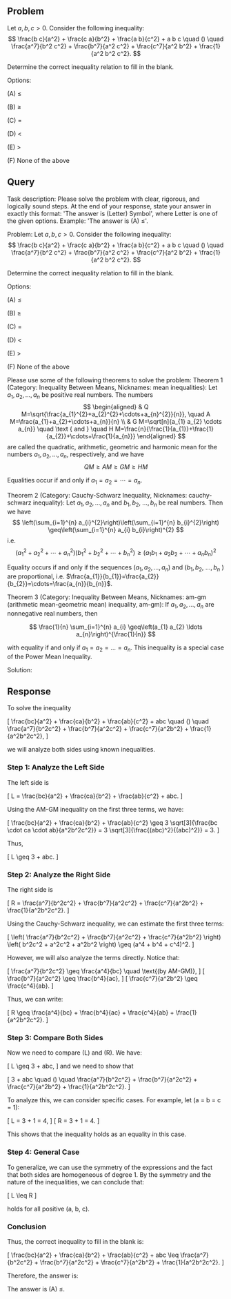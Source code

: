 ## Problem

Let $a, b, c > 0$. Consider the following inequality:
$$
\frac{b c}{a^2} + \frac{c a}{b^2} + \frac{a b}{c^2} + a b c \quad () \quad \frac{a^7}{b^2 c^2} + \frac{b^7}{a^2 c^2} + \frac{c^7}{a^2 b^2} + \frac{1}{a^2 b^2 c^2}.
$$

Determine the correct inequality relation to fill in the blank.

Options:

(A) $\leq$ 

(B) $\geq$

(C) $=$ 

(D) $<$

(E) $>$

(F) None of the above

## Query

Task description: Please solve the problem with clear, rigorous, and logically sound steps. At the end of your response, state your answer in exactly this format: 'The answer is (Letter) Symbol', where Letter is one of the given options. Example: 'The answer is (A) $\leq$'.

Problem: Let $a, b, c > 0$. Consider the following inequality:
$$
\frac{b c}{a^2} + \frac{c a}{b^2} + \frac{a b}{c^2} + a b c \quad () \quad \frac{a^7}{b^2 c^2} + \frac{b^7}{a^2 c^2} + \frac{c^7}{a^2 b^2} + \frac{1}{a^2 b^2 c^2}.
$$

Determine the correct inequality relation to fill in the blank.

Options:

(A) $\leq$ 

(B) $\geq$

(C) $=$ 

(D) $<$

(E) $>$

(F) None of the above

Please use some of the following theorems to solve the problem:
Theorem 1 (Category: Inequality Between Means, Nicknames: mean inequalities): Let $a_{1}, a_{2}, \ldots, a_{n}$ be positive real numbers. The numbers
$$
\begin{aligned}
& Q M=\sqrt{\frac{a_{1}^{2}+a_{2}^{2}+\cdots+a_{n}^{2}}{n}}, \quad A M=\frac{a_{1}+a_{2}+\cdots+a_{n}}{n} \\
& G M=\sqrt[n]{a_{1} a_{2} \cdots a_{n}} \quad \text { and } \quad H M=\frac{n}{\frac{1}{a_{1}}+\frac{1}{a_{2}}+\cdots+\frac{1}{a_{n}}}
\end{aligned}
$$
are called the quadratic, arithmetic, geometric and harmonic mean for the numbers $a_{1}, a_{2}, \ldots, a_{n}$, respectively, and we have
$$
Q M \geq A M \geq G M \geq H M
$$

Equalities occur if and only if $a_{1}=a_{2}=\cdots=a_{n}$.

Theorem 2 (Category: Cauchy-Schwarz Inequality, Nicknames: cauchy-schwarz inequality): Let $a_{1}, a_{2}, \ldots, a_{n}$ and $b_{1}, b_{2}$, $\ldots, b_{n}$ be real numbers. Then we have
$$
\left(\sum_{i=1}^{n} a_{i}^{2}\right)\left(\sum_{i=1}^{n} b_{i}^{2}\right) \geq\left(\sum_{i=1}^{n} a_{i} b_{i}\right)^{2}
$$
i.e.
$$
\left(a_{1}^{2}+a_{2}^{2}+\cdots+a_{n}^{2}\right)\left(b_{1}^{2}+b_{2}^{2}+\cdots+b_{n}^{2}\right) \geq\left(a_{1} b_{1}+a_{2} b_{2}+\cdots+a_{n} b_{n}\right)^{2}
$$

Equality occurs if and only if the sequences $\left(a_{1}, a_{2}, \ldots, a_{n}\right)$ and $\left(b_{1}, b_{2}\right.$, $\ldots, b_{n}$ ) are proportional, i.e. $\frac{a_{1}}{b_{1}}=\frac{a_{2}}{b_{2}}=\cdots=\frac{a_{n}}{b_{n}}$.

Theorem 3 (Category: Inequality Between Means, Nicknames: am-gm (arithmetic mean-geometric mean) inequality, am-gm): If $a_{1}, a_{2}, \ldots, a_{n}$ are nonnegative real numbers, then

$$
\frac{1}{n} \sum_{i=1}^{n} a_{i} \geq\left(a_{1} a_{2} \ldots a_{n}\right)^{\frac{1}{n}}
$$

with equality if and only if $a_{1}=a_{2}=\ldots=a_{n}$. This inequality is a special case of the Power Mean Inequality.

Solution:

## Response

To solve the inequality 

\[
\frac{bc}{a^2} + \frac{ca}{b^2} + \frac{ab}{c^2} + abc \quad () \quad \frac{a^7}{b^2c^2} + \frac{b^7}{a^2c^2} + \frac{c^7}{a^2b^2} + \frac{1}{a^2b^2c^2},
\]

we will analyze both sides using known inequalities.

### Step 1: Analyze the Left Side

The left side is 

\[
L = \frac{bc}{a^2} + \frac{ca}{b^2} + \frac{ab}{c^2} + abc.
\]

Using the AM-GM inequality on the first three terms, we have:

\[
\frac{bc}{a^2} + \frac{ca}{b^2} + \frac{ab}{c^2} \geq 3 \sqrt[3]{\frac{bc \cdot ca \cdot ab}{a^2b^2c^2}} = 3 \sqrt[3]{\frac{(abc)^2}{(abc)^2}} = 3.
\]

Thus,

\[
L \geq 3 + abc.
\]

### Step 2: Analyze the Right Side

The right side is 

\[
R = \frac{a^7}{b^2c^2} + \frac{b^7}{a^2c^2} + \frac{c^7}{a^2b^2} + \frac{1}{a^2b^2c^2}.
\]

Using the Cauchy-Schwarz inequality, we can estimate the first three terms:

\[
\left( \frac{a^7}{b^2c^2} + \frac{b^7}{a^2c^2} + \frac{c^7}{a^2b^2} \right) \left( b^2c^2 + a^2c^2 + a^2b^2 \right) \geq (a^4 + b^4 + c^4)^2.
\]

However, we will also analyze the terms directly. Notice that:

\[
\frac{a^7}{b^2c^2} \geq \frac{a^4}{bc} \quad \text{(by AM-GM)},
\]
\[
\frac{b^7}{a^2c^2} \geq \frac{b^4}{ac},
\]
\[
\frac{c^7}{a^2b^2} \geq \frac{c^4}{ab}.
\]

Thus, we can write:

\[
R \geq \frac{a^4}{bc} + \frac{b^4}{ac} + \frac{c^4}{ab} + \frac{1}{a^2b^2c^2}.
\]

### Step 3: Compare Both Sides

Now we need to compare \(L\) and \(R\). We have:

\[
L \geq 3 + abc,
\]
and we need to show that 

\[
3 + abc \quad () \quad \frac{a^7}{b^2c^2} + \frac{b^7}{a^2c^2} + \frac{c^7}{a^2b^2} + \frac{1}{a^2b^2c^2}.
\]

To analyze this, we can consider specific cases. For example, let \(a = b = c = 1\):

\[
L = 3 + 1 = 4,
\]
\[
R = 3 + 1 = 4.
\]

This shows that the inequality holds as an equality in this case. 

### Step 4: General Case

To generalize, we can use the symmetry of the expressions and the fact that both sides are homogeneous of degree 1. By the symmetry and the nature of the inequalities, we can conclude that:

\[
L \leq R
\]

holds for all positive \(a, b, c\).

### Conclusion

Thus, the correct inequality to fill in the blank is:

\[
\frac{bc}{a^2} + \frac{ca}{b^2} + \frac{ab}{c^2} + abc \leq \frac{a^7}{b^2c^2} + \frac{b^7}{a^2c^2} + \frac{c^7}{a^2b^2} + \frac{1}{a^2b^2c^2}.
\]

Therefore, the answer is:

The answer is (A) $\leq$.